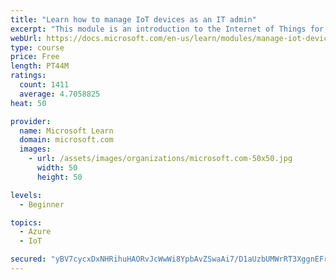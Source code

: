 ```yaml
---
title: "Learn how to manage IoT devices as an IT admin"
excerpt: "This module is an introduction to the Internet of Things for IT admins."
webUrl: https://docs.microsoft.com/en-us/learn/modules/manage-iot-devices/
type: course
price: Free
length: PT44M
ratings:
  count: 1411
  average: 4.7058825
heat: 50

provider:
  name: Microsoft Learn
  domain: microsoft.com
  images:
    - url: /assets/images/organizations/microsoft.com-50x50.jpg
      width: 50
      height: 50

levels:
  - Beginner

topics:
  - Azure
  - IoT

secured: "yBV7cycxDxNHRihuHAORvJcWwWi8YpbAvZSwaAi7/D1aUzbUMWrRT3XggnEFr5nvuZzZf32RSKFlLzZ4bwybvXPT5FUhLPXylVKCEGEU9lmpVFICT4hDt0FozfPYOPc4/8PWy2AqxIeCw6ElLX/ywntw6RxmlFEoU2405kXam52IdsA2tVxbAxy22sVRBJHqjmlfI8RlTQUcVEtvY/4fZ7Kh3D4y5u46emflPldH+Wl4duRVc47X5tBT9sT98Dxd+RVlEEElcL3ygZNRXvAaEfD+1ULCB5dAfhJFwzTBRM4p5db22Pbzi6dFXHOPg3olrxU0b1yIm/j4xbeDnlQ+qL6RvAypL7c+AT4GWXJO0VSX6XITcCfYGNXNRtbukSLWiGgmSLsypc09ec2U1DoIEM7+uvh4p9jtixwJfKWp56g=;9iXQK0d29h0yM0zxAwSoaA=="
---
```


